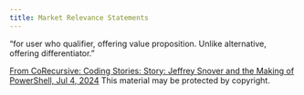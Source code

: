 ```yaml
---
title: Market Relevance Statements
---
```


“for user who qualifier, offering value proposition. Unlike alternative, offering differentiator.”

[From CoRecursive: Coding Stories: Story: Jeffrey Snover and the Making of PowerShell, Jul 4, 2024](https://podcasts.apple.com/us/podcast/corecursive-coding-stories/id1330329512?i=1000661122209)
This material may be protected by copyright.

